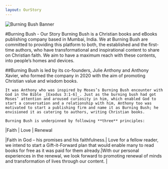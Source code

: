 ```yaml
---
layout: OurStory
---
```


![Burning Bush Banner](https://ncr-my.sharepoint.com/personal/ja185228_ncr_com/Documents/Pictures/FB_logo.png)

#Burning Bush - Our Story
Burning Bush is a Christian books and eBooks publishing company based in Mumbai, India. We at Burning Bush are committed to providing this platform to both, the established and the first-time authors, who have transformational and inspirational content to share on Christian faith.  We aim to have a maximum reach with these contents, into people’s homes and devices.

##Burning Bush is led by its co-founders, Julie Anthony and Anthony Xavier, who formed the company in 2020 with the aim of promoting Christian value and wisdom books.

```
It was Anthony who was inspired by Moses’s Burning Bush encounter with God in the Bible _[Exodus 3:1-6]_. Just as the burning bush had got Moses’ attention and aroused curiosity in him, which enabled God to start a conversation and a relationship with him, Anthony too was motivated to start a publishing firm and name it as Burning Bush; he envisioned it as catering to authors, writing Christian books.
```

`Burning Bush is underpinned by following **three** principles:`

|Faith | Love | Renewal

|Faith in God – his promises and his faithfulness.| Love for a fellow reader, we intend to start a Gift-it-Forward plan that would enable many to read books for free as it was paid for them already.|With our personal experiences in the renewal, we look forward to promoting renewal of minds and transformation of lives through our content. |